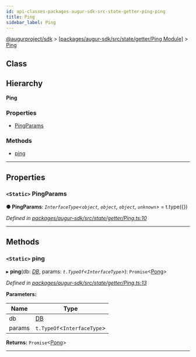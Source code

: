 ```yaml
---
id: api-classes-packages-augur-sdk-src-state-getter-ping-ping
title: Ping
sidebar_label: Ping
---
```


[@augurproject/sdk](api-readme.md) > [[packages/augur-sdk/src/state/getter/Ping Module]](api-modules-packages-augur-sdk-src-state-getter-ping-module.md) > [Ping](api-classes-packages-augur-sdk-src-state-getter-ping-ping.md)

## Class

## Hierarchy

**Ping**

### Properties

* [PingParams](api-classes-packages-augur-sdk-src-state-getter-ping-ping.md#pingparams)

### Methods

* [ping](api-classes-packages-augur-sdk-src-state-getter-ping-ping.md#ping)

---

## Properties

<a id="pingparams"></a>

### `<Static>` PingParams

**● PingParams**: *`InterfaceType`<`object`, `object`, `object`, `unknown`>* =  t.type({})

*Defined in [packages/augur-sdk/src/state/getter/Ping.ts:10](https://github.com/AugurProject/augur/blob/a689f5d0f9/packages/augur-sdk/src/state/getter/Ping.ts#L10)*

___

## Methods

<a id="ping"></a>

### `<Static>` ping

▸ **ping**(db: *[DB](api-classes-packages-augur-sdk-src-state-db-db-db.md)*, params: *`t.TypeOf`<`InterfaceType`>*): `Promise`<[Pong](api-interfaces-packages-augur-sdk-src-state-getter-ping-pong.md)>

*Defined in [packages/augur-sdk/src/state/getter/Ping.ts:13](https://github.com/AugurProject/augur/blob/a689f5d0f9/packages/augur-sdk/src/state/getter/Ping.ts#L13)*

**Parameters:**

| Name | Type |
| ------ | ------ |
| db | [DB](api-classes-packages-augur-sdk-src-state-db-db-db.md) |
| params | `t.TypeOf`<`InterfaceType`> |

**Returns:** `Promise`<[Pong](api-interfaces-packages-augur-sdk-src-state-getter-ping-pong.md)>

___

